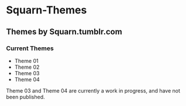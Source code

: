 Squarn-Themes
=============

Themes by Squarn.tumblr.com
-------------

### Current Themes

- Theme 01
- Theme 02
- Theme 03
- Theme 04

Theme 03 and Theme 04 are currently a work in progress, and have not been published.
